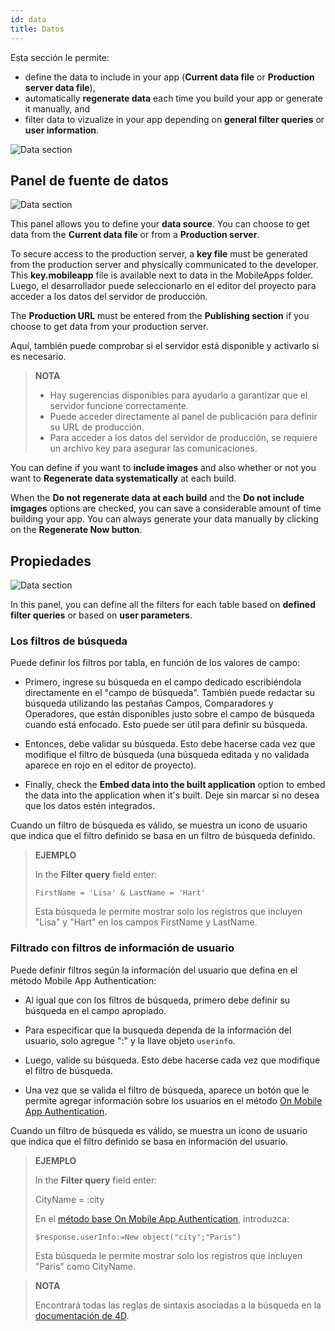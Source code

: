 ```yaml
---
id: data
title: Datos
---
```


Esta sección le permite:

* define the data to include in your app (**Current data file** or **Production server data file**),
* automatically **regenerate data** each time you build your app or generate it manually, and
* filter data to vizualize in your app depending on **general filter queries** or **user information**.

![Data section](assets/en/project-editor/Data-tab-4D-for-iOS.png)

## Panel de fuente de datos

![Data section](assets/en/project-editor/Data-source-panel-4D-for-iOS.png)

This panel allows you to define your **data source**. You can choose to get data from the **Current data file** or from a **Production server**.

To secure access to the production server, a **key file** must be generated from the production server and physically communicated to the developer. This **key.mobileapp** file is available next to data in the MobileApps folder. Luego, el desarrollador puede seleccionarlo en el editor del proyecto para acceder a los datos del servidor de producción.

The **Production URL** must be entered from the **Publishing section** if you choose to get data from your production server.

Aquí, también puede comprobar si el servidor está disponible y activarlo si es necesario.

> **NOTA**
> 
> * Hay sugerencias disponibles para ayudarlo a garantizar que el servidor funcione correctamente.
> * Puede acceder directamente al panel de publicación para definir su URL de producción.
> * Para acceder a los datos del servidor de producción, se requiere un archivo key para asegurar las comunicaciones.


You can define if you want to **include images** and also whether or not you want to **Regenerate data systematically** at each build.

When the **Do not regenerate data at each build** and the **Do not include imgages** options are checked, you can save a considerable amount of time building your app. You can always generate your data manually by clicking on the **Regenerate Now button**.


## Propiedades

![Data section](assets/en/project-editor/Properties-Panel-4D-for-iOS.png)

In this panel, you can define all the filters for each table based on **defined filter queries** or based on **user parameters**.

### Los filtros de búsqueda

Puede definir los filtros por tabla, en función de los valores de campo:

* Primero, ingrese su búsqueda en el campo dedicado escribiéndola directamente en el "campo de búsqueda". También puede redactar su búsqueda utilizando las pestañas Campos, Comparadores y Operadores, que están disponibles justo sobre el campo de búsqueda cuando está enfocado. Esto puede ser útil para definir su búsqueda.

* Entonces, debe validar su búsqueda. Esto debe hacerse cada vez que modifique el filtro de búsqueda (una búsqueda editada y no validada aparece en rojo en el editor de proyecto).

* Finally, check the **Embed data into the built application** option to embed the data into the application when it's built. Deje sin marcar si no desea que los datos estén integrados.

Cuando un filtro de búsqueda es válido, se muestra un icono de usuario que indica que el filtro definido se basa en un filtro de búsqueda definido.

> **EJEMPLO** 
> 
> In the **Filter query** field enter:
> 
> `FirstName = 'Lisa' & LastName = 'Hart'`
> 
> Esta búsqueda le permite mostrar solo los registros que incluyen "Lisa" y "Hart" en los campos FirstName y LastName.


### Filtrado con filtros de información de usuario

Puede definir filtros según la información del usuario que defina en el método Mobile App Authentication:

* Al igual que con los filtros de búsqueda, primero debe definir su búsqueda en el campo apropiado.

* Para especificar que la busqueda dependa de la información del usuario, solo agregue ":" y la llave objeto `userinfo`.

* Luego, valide su búsqueda. Esto debe hacerse cada vez que modifique el filtro de búsqueda.

* Una vez que se valida el filtro de búsqueda, aparece un botón que le permite agregar información sobre los usuarios en el método [On Mobile App Authentication](http://doc.4d.com/4Dv17R3/4D/17-R3/On-Mobile-App-Authentication-database-method.301-3906587.en.html).

Cuando un filtro de búsqueda es válido, se muestra un icono de usuario que indica que el filtro definido se basa en información del usuario.

> **EJEMPLO**
> 
> In the **Filter query** field enter:
> 
> CityName = :city
> 
> En el [método base On Mobile App Authentication](http://doc.4d.com/4Dv17R3/4D/17-R3/On-Mobile-App-Authentication-database-method.301-3906587.en.html), introduzca:
> 
> `$response.userInfo:=New object("city";"Paris")`
> 
> Esta búsqueda le permite mostrar solo los registros que incluyen "Paris" como CityName.


> **NOTA**
> 
> Encontrará todas las reglas de sintaxis asociadas a la búsqueda en la [documentación de 4D](http://livedoc.4d.com/4D-Language-Reference-17-R3/ORDA-DataClass/dataClassquery.301-3907505.en.html).



